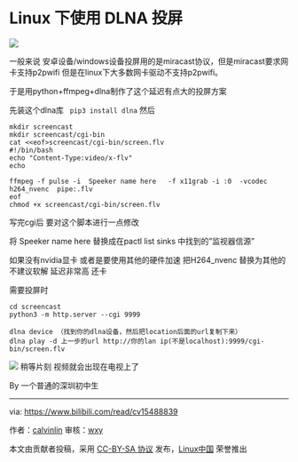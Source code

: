 Linux 下使用 DLNA 投屏
======



![](https://s3.bmp.ovh/imgs/2022/03/74888f6aed1cc398.png)


一般来说 安卓设备/windows设备投屏用的是miracast协议，但是miracast要求网卡支持p2pwifi 但是在linux下大多数网卡驱动不支持p2pwifi。

于是用python+ffmpeg+dlna制作了这个延迟有点大的投屏方案

先装这个dlna库
` pip3 install dlna`
然后
```
mkdir screencast
mkdir screencast/cgi-bin
cat <<eof>screencast/cgi-bin/screen.flv
#!/bin/bash
echo "Content-Type:video/x-flv"
echo

ffmpeg -f pulse -i  Speeker name here   -f x11grab -i :0  -vcodec h264_nvenc  pipe:.flv
eof
chmod +x screencast/cgi-bin/screen.flv 
```

写完cgi后 要对这个脚本进行一点修改

将 Speeker name here 替换成在pactl list sinks 中找到的”监视器信源”

如果没有nvidia显卡 或者是要使用其他的硬件加速 把H264_nvenc 替换为其他的 不建议软解 延迟非常高 还卡

需要投屏时 
```
cd screencast
python3 -m http.server --cgi 9999

dlna device （找到你的dlna设备，然后把location后面的url复制下来）
dlna play -d 上一步的url http://你的lan ip(不是localhost):9999/cgi-bin/screen.flv
```
![](https://s3.bmp.ovh/imgs/2022/03/74888f6aed1cc398.png)
稍等片刻 视频就会出现在电视上了



By 一个普通的深圳初中生

------

via: https://www.bilibili.com/read/cv15488839

作者：[calvinlin](https://space.bilibili.com/525982547)
审核：[wxy](https://github.com/wxy)

本文由贡献者投稿，采用 [CC-BY-SA 协议](https://creativecommons.org/licenses/by-sa/4.0/deed.zh) 发布，[Linux中国](https://linux.cn/) 荣誉推出

[1]: images/img001.png
[2]: 文内链接
[3]: images/img001.png
